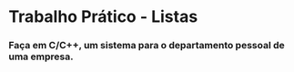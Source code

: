 # Trabalho Prático - Listas
<h3>
Faça em C/C++, um sistema para o departamento pessoal de uma empresa.
</h3>
